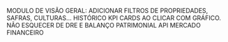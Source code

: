 MODULO DE VISÃO GERAL: ADICIONAR FILTROS DE PROPRIEDADES, SAFRAS, CULTURAS... HISTÓRICO KPI CARDS AO CLICAR COM GRÁFICO.
NÃO ESQUECER DE DRE E BALANÇO PATRIMONIAL
API MERCADO FINANCEIRO
